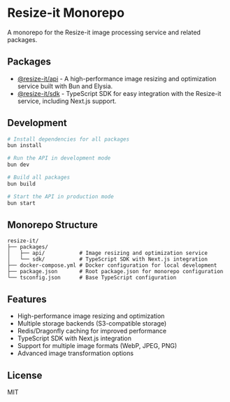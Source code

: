 # Resize-it Monorepo

A monorepo for the Resize-it image processing service and related packages.

## Packages

- [@resize-it/api](./packages/api/README.md) - A high-performance image resizing and optimization service built with Bun and Elysia.
- [@resize-it/sdk](./packages/sdk/README.md) - TypeScript SDK for easy integration with the Resize-it service, including Next.js support.

## Development

```bash
# Install dependencies for all packages
bun install

# Run the API in development mode
bun dev

# Build all packages
bun build

# Start the API in production mode
bun start
```

## Monorepo Structure

```
resize-it/
├── packages/
│   ├── api/           # Image resizing and optimization service
│   └── sdk/           # TypeScript SDK with Next.js integration
├── docker-compose.yml # Docker configuration for local development
├── package.json       # Root package.json for monorepo configuration
└── tsconfig.json      # Base TypeScript configuration
```

## Features

- High-performance image resizing and optimization
- Multiple storage backends (S3-compatible storage)
- Redis/Dragonfly caching for improved performance
- TypeScript SDK with Next.js integration
- Support for multiple image formats (WebP, JPEG, PNG)
- Advanced image transformation options

## License

MIT
